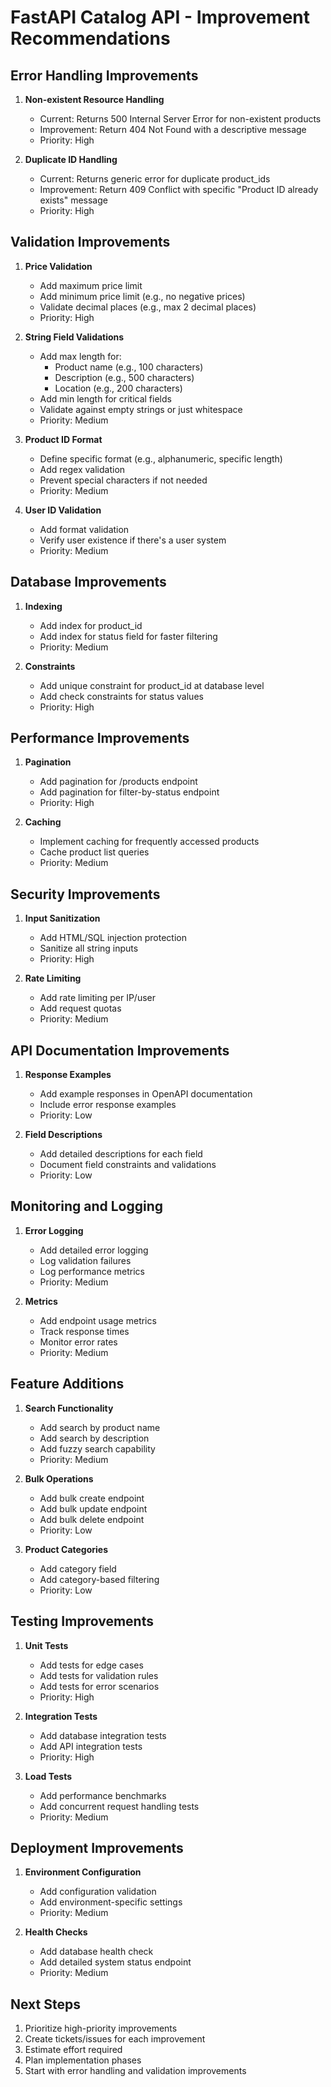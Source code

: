 # FastAPI Catalog API - Improvement Recommendations

## Error Handling Improvements
1. **Non-existent Resource Handling**
   - Current: Returns 500 Internal Server Error for non-existent products
   - Improvement: Return 404 Not Found with a descriptive message
   - Priority: High

2. **Duplicate ID Handling**
   - Current: Returns generic error for duplicate product_ids
   - Improvement: Return 409 Conflict with specific "Product ID already exists" message
   - Priority: High

## Validation Improvements
1. **Price Validation**
   - Add maximum price limit
   - Add minimum price limit (e.g., no negative prices)
   - Validate decimal places (e.g., max 2 decimal places)
   - Priority: High

2. **String Field Validations**
   - Add max length for:
     - Product name (e.g., 100 characters)
     - Description (e.g., 500 characters)
     - Location (e.g., 200 characters)
   - Add min length for critical fields
   - Validate against empty strings or just whitespace
   - Priority: Medium

3. **Product ID Format**
   - Define specific format (e.g., alphanumeric, specific length)
   - Add regex validation
   - Prevent special characters if not needed
   - Priority: Medium

4. **User ID Validation**
   - Add format validation
   - Verify user existence if there's a user system
   - Priority: Medium

## Database Improvements
1. **Indexing**
   - Add index for product_id
   - Add index for status field for faster filtering
   - Priority: Medium

2. **Constraints**
   - Add unique constraint for product_id at database level
   - Add check constraints for status values
   - Priority: High

## Performance Improvements
1. **Pagination**
   - Add pagination for /products endpoint
   - Add pagination for filter-by-status endpoint
   - Priority: High

2. **Caching**
   - Implement caching for frequently accessed products
   - Cache product list queries
   - Priority: Medium

## Security Improvements
1. **Input Sanitization**
   - Add HTML/SQL injection protection
   - Sanitize all string inputs
   - Priority: High

2. **Rate Limiting**
   - Add rate limiting per IP/user
   - Add request quotas
   - Priority: Medium

## API Documentation Improvements
1. **Response Examples**
   - Add example responses in OpenAPI documentation
   - Include error response examples
   - Priority: Low

2. **Field Descriptions**
   - Add detailed descriptions for each field
   - Document field constraints and validations
   - Priority: Low

## Monitoring and Logging
1. **Error Logging**
   - Add detailed error logging
   - Log validation failures
   - Log performance metrics
   - Priority: Medium

2. **Metrics**
   - Add endpoint usage metrics
   - Track response times
   - Monitor error rates
   - Priority: Medium

## Feature Additions
1. **Search Functionality**
   - Add search by product name
   - Add search by description
   - Add fuzzy search capability
   - Priority: Medium

2. **Bulk Operations**
   - Add bulk create endpoint
   - Add bulk update endpoint
   - Add bulk delete endpoint
   - Priority: Low

3. **Product Categories**
   - Add category field
   - Add category-based filtering
   - Priority: Low

## Testing Improvements
1. **Unit Tests**
   - Add tests for edge cases
   - Add tests for validation rules
   - Add tests for error scenarios
   - Priority: High

2. **Integration Tests**
   - Add database integration tests
   - Add API integration tests
   - Priority: High

3. **Load Tests**
   - Add performance benchmarks
   - Add concurrent request handling tests
   - Priority: Medium

## Deployment Improvements
1. **Environment Configuration**
   - Add configuration validation
   - Add environment-specific settings
   - Priority: Medium

2. **Health Checks**
   - Add database health check
   - Add detailed system status endpoint
   - Priority: Medium

## Next Steps
1. Prioritize high-priority improvements
2. Create tickets/issues for each improvement
3. Estimate effort required
4. Plan implementation phases
5. Start with error handling and validation improvements
